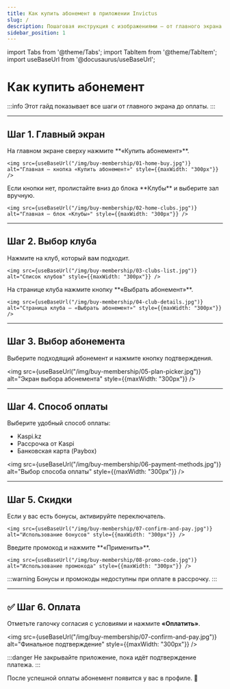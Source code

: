 ```yaml
---
title: Как купить абонемент в приложении Invictus
slug: /
description: Пошаговая инструкция с изображениями — от главного экрана до оплаты.
sidebar_position: 1
---
```


import Tabs from '@theme/Tabs';
import TabItem from '@theme/TabItem';
import useBaseUrl from '@docusaurus/useBaseUrl';

# Как купить абонемент

:::info
Этот гайд показывает все шаги от главного экрана до оплаты.
:::

---

## Шаг 1. Главный экран

<Tabs>
  <TabItem value="buy-btn" label="Кнопка «Купить абонемент»">
    На главном экране сверху нажмите **«Купить абонемент»**.

    <img src={useBaseUrl("/img/buy-membership/01-home-buy.jpg")} alt="Главная — кнопка «Купить абонемент»" style={{maxWidth: "300px"}} />

  </TabItem>
  <TabItem value="clubs-section" label="Раздел «Клубы»">
    Если кнопки нет, пролистайте вниз до блока **Клубы** и выберите зал вручную.

    <img src={useBaseUrl("/img/buy-membership/02-home-clubs.jpg")} alt="Главная — блок «Клубы»" style={{maxWidth: "300px"}} />

  </TabItem>
</Tabs>

---

## Шаг 2. Выбор клуба

<Tabs>
  <TabItem value="club-list" label="Список клубов">
    Нажмите на клуб, который вам подходит.

    <img src={useBaseUrl("/img/buy-membership/03-clubs-list.jpg")} alt="Список клубов" style={{maxWidth: "300px"}} />

  </TabItem>
  <TabItem value="club-details" label="Карточка клуба">
    На странице клуба нажмите кнопку **«Выбрать абонемент»**.

    <img src={useBaseUrl("/img/buy-membership/04-club-details.jpg")} alt="Страница клуба — «Выбрать абонемент»" style={{maxWidth: "300px"}} />

  </TabItem>
</Tabs>

---

## Шаг 3. Выбор абонемента

Выберите подходящий абонемент и нажмите кнопку подтверждения.

<img src={useBaseUrl("/img/buy-membership/05-plan-picker.jpg")} alt="Экран выбора абонемента" style={{maxWidth: "300px"}} />

---

## Шаг 4. Способ оплаты

Выберите удобный способ оплаты:

- Kaspi.kz
- Рассрочка от Kaspi
- Банковская карта (Paybox)

<img src={useBaseUrl("/img/buy-membership/06-payment-methods.jpg")} alt="Выбор способа оплаты" style={{maxWidth: "300px"}} />

---

## Шаг 5. Скидки

<Tabs>
  <TabItem value="bonus" label="Бонусы">
    Если у вас есть бонусы, активируйте переключатель.

    <img src={useBaseUrl("/img/buy-membership/07-confirm-and-pay.jpg")} alt="Использование бонусов" style={{maxWidth: "300px"}} />

  </TabItem>
  <TabItem value="promo" label="Промокод">
    Введите промокод и нажмите **«Применить»**.

    <img src={useBaseUrl("/img/buy-membership/08-promo-code.jpg")} alt="Использование промокода" style={{maxWidth: "300px"}} />

  </TabItem>
</Tabs>

:::warning
Бонусы и промокоды недоступны при оплате в рассрочку.
:::

---

## ✅ Шаг 6. Оплата

Отметьте галочку согласия с условиями и нажмите **«Оплатить»**.

<img src={useBaseUrl("/img/buy-membership/07-confirm-and-pay.jpg")} alt="Финальное подтверждение" style={{maxWidth: "300px"}} />

:::danger
Не закрывайте приложение, пока идёт подтверждение платежа.
:::

После успешной оплаты абонемент появится у вас в профиле. 🎉
